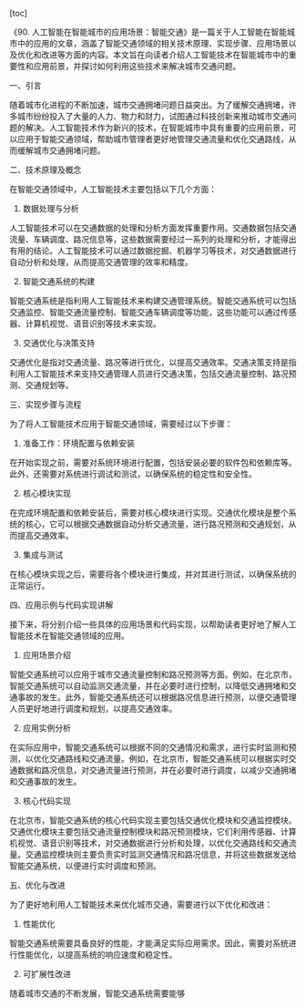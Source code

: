 
[toc]                    
                
                
《90. 人工智能在智能城市的应用场景：智能交通》是一篇关于人工智能在智能城市中的应用的文章，涵盖了智能交通领域的相关技术原理、实现步骤、应用场景以及优化和改进等方面的内容。本文旨在向读者介绍人工智能技术在智能城市中的重要性和应用前景，并探讨如何利用这些技术来解决城市交通问题。

一、引言

随着城市化进程的不断加速，城市交通拥堵问题日益突出。为了缓解交通拥堵，许多城市纷纷投入了大量的人力、物力和财力，试图通过科技创新来推动城市交通问题的解决。人工智能技术作为新兴的技术，在智能城市中具有重要的应用前景，可以应用于智能交通领域，帮助城市管理者更好地管理交通流量和优化交通路线，从而缓解城市交通拥堵问题。

二、技术原理及概念

在智能交通领域中，人工智能技术主要包括以下几个方面：

1. 数据处理与分析

人工智能技术可以在交通数据的处理和分析方面发挥重要作用。交通数据包括交通流量、车辆调度、路况信息等，这些数据需要经过一系列的处理和分析，才能得出有用的结论。人工智能技术可以通过数据挖掘、机器学习等技术，对交通数据进行自动分析和处理，从而提高交通管理的效率和精度。

2. 智能交通系统的构建

智能交通系统是指利用人工智能技术来构建交通管理系统。智能交通系统可以包括交通监控、智能交通流量控制、智能交通车辆调度等功能，这些功能可以通过传感器、计算机视觉、语音识别等技术来实现。

3. 交通优化与决策支持

交通优化是指对交通流量、路况等进行优化，以提高交通效率。交通决策支持是指利用人工智能技术来支持交通管理人员进行交通决策，包括交通流量控制、路况预测、交通规划等。

三、实现步骤与流程

为了将人工智能技术应用于智能交通领域，需要经过以下步骤：

1. 准备工作：环境配置与依赖安装

在开始实现之前，需要对系统环境进行配置，包括安装必要的软件包和依赖库等。此外，还需要对系统进行调试和测试，以确保系统的稳定性和安全性。

2. 核心模块实现

在完成环境配置和依赖安装后，需要对核心模块进行实现。交通优化模块是整个系统的核心，它可以根据交通数据自动分析交通流量，进行路况预测和交通规划，从而提高交通效率。

3. 集成与测试

在核心模块实现之后，需要将各个模块进行集成，并对其进行测试，以确保系统的正常运行。

四、应用示例与代码实现讲解

接下来，将分别介绍一些具体的应用场景和代码实现，以帮助读者更好地了解人工智能技术在智能交通领域的应用。

1. 应用场景介绍

智能交通系统可以应用于城市交通流量控制和路况预测等方面。例如，在北京市，智能交通系统可以自动监测交通流量，并在必要时进行控制，以降低交通拥堵和交通事故的发生。此外，智能交通系统还可以根据路况信息进行预测，以便交通管理人员更好地进行调度和规划，以提高交通效率。

2. 应用实例分析

在实际应用中，智能交通系统可以根据不同的交通情况和需求，进行实时监测和预测，以优化交通路线和交通流量。例如，在北京市，智能交通系统可以根据实时交通数据和路况信息，对交通流量进行预测，并在必要时进行调度，以减少交通拥堵和交通事故的发生。

3. 核心代码实现

在北京市，智能交通系统的核心代码实现主要包括交通优化模块和交通监控模块。交通优化模块主要包括交通流量控制模块和路况预测模块，它们利用传感器、计算机视觉、语音识别等技术，对交通数据进行分析和处理，以优化交通路线和交通流量。交通监控模块则主要负责实时监测交通情况和路况信息，并将这些数据发送给智能交通系统，以便进行实时调度和预测。

五、优化与改进

为了更好地利用人工智能技术来优化城市交通，需要进行以下优化和改进：

1. 性能优化

智能交通系统需要具备良好的性能，才能满足实际应用需求。因此，需要对系统进行性能优化，以提高系统的响应速度和稳定性。

2. 可扩展性改进

随着城市交通的不断发展，智能交通系统需要能够

